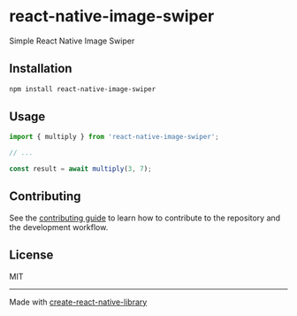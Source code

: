 # react-native-image-swiper

Simple React Native Image Swiper

## Installation

```sh
npm install react-native-image-swiper
```

## Usage

```js
import { multiply } from 'react-native-image-swiper';

// ...

const result = await multiply(3, 7);
```

## Contributing

See the [contributing guide](CONTRIBUTING.md) to learn how to contribute to the repository and the development workflow.

## License

MIT

---

Made with [create-react-native-library](https://github.com/callstack/react-native-builder-bob)

